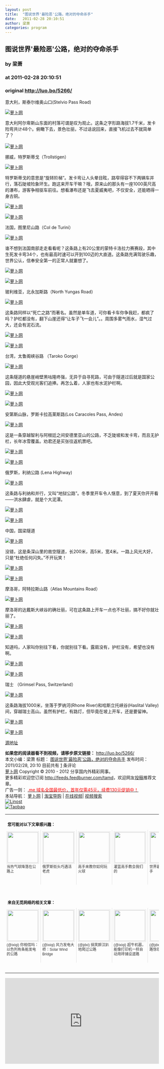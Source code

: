 ```yaml
---
layout: post
title:  "图说世界'最险恶'公路，绝对的夺命杀手"
date:   2011-02-28 20:10:51
author: 梁萧
categories: program
---
```


## 图说世界'最险恶'公路，绝对的夺命杀手
### by 梁萧
### at 2011-02-28 20:10:51
### original <http://luo.bo/5266/>

<p>意大利，斯泰尔维奥山口(Stelvio Pass Road)</p><p><a title="萝卜网" href="http://ki.ki.ki/files/9b698b831fd53fc010409c6b4da55266.jpg"><img title="萝卜网" src="http://ki.ki.ki/files/9b698b831fd53fc010409c6b4da55266.jpg" border="0" alt="萝卜网"></a></p><p>意大利阿尔卑斯山东面的村落可谓是叹为观止。这条之字形路海拔1.7千米，发卡险弯共计48个。俯瞰下去，景色壮丽，不过话说回来，直接飞机过去不就简单了？<br> <span></span><br> <a title="萝卜网" href="http://ki.ki.ki/files/af577ad2afb96591c2d1203ebd370a73.jpg"><img title="萝卜网" src="http://ki.ki.ki/files/af577ad2afb96591c2d1203ebd370a73.jpg" border="0" alt="萝卜网"></a></p><p>挪威，特罗斯蒂戈（Trollstigen）</p><p><a title="萝卜网" href="http://ki.ki.ki/files/a8ccfa20c9672b861365f124e51fdf8a.jpg"><img title="萝卜网" src="http://ki.ki.ki/files/a8ccfa20c9672b861365f124e51fdf8a.jpg" border="0" alt="萝卜网"></a></p><p>特罗斯蒂戈的意思是“旋转阶梯”。发卡弯让人头晕目眩，路窄得容不下两辆车并行，落石陡坡险象环生。跑这来开车干嘛？哦，原来山的那头有一座1000英尺高的瀑布，游客争相驱车前往。想看瀑布还是飞去夏威夷吧，不仅安全，还能晒得一身古铜。</p><p><a title="萝卜网" href="http://ki.ki.ki/files/2fd64135fbfbf63e4bc35347069209f4.jpg"><img title="萝卜网" src="http://ki.ki.ki/files/2fd64135fbfbf63e4bc35347069209f4.jpg" border="0" alt="萝卜网"></a></p><p><a title="萝卜网" href="http://ki.ki.ki/files/29abeaa1e0aadc5f2bbbd27852074a61.jpg"><img title="萝卜网" src="http://ki.ki.ki/files/29abeaa1e0aadc5f2bbbd27852074a61.jpg" border="0" alt="萝卜网"></a></p><p>法国，图里尼山路（Col de Turini）</p><p><a title="萝卜网" href="http://ki.ki.ki/files/88b993bb5d55a9caa2d883977d5f06c0.jpg"><img title="萝卜网" src="http://ki.ki.ki/files/88b993bb5d55a9caa2d883977d5f06c0.jpg" border="0" alt="萝卜网"></a></p><p>谁不想到法国南部走走看看呢？这条路上有20公里的蒙特卡洛拉力赛赛段，其中生死发卡弯34个，也有最高时速可以开到100迈的大直道。这条路充满驾驶乐趣，世界公认，信奉安全第一的正常人就嫑想了。</p><p><a title="萝卜网" href="http://ki.ki.ki/files/246ead0c65aa3ad46a6b63ae39eb4777.jpg"><img title="萝卜网" src="http://ki.ki.ki/files/246ead0c65aa3ad46a6b63ae39eb4777.jpg" border="0" alt="萝卜网"></a></p><p><a title="萝卜网" href="http://ki.ki.ki/files/9ffc70040f7e038545e64c0dcb9c8f29.jpg"><img title="萝卜网" src="http://ki.ki.ki/files/9ffc70040f7e038545e64c0dcb9c8f29.jpg" border="0" alt="萝卜网"></a></p><p>玻利维亚，北永加斯路（North Yungas Road）</p><p><a title="萝卜网" href="http://ki.ki.ki/files/fb1c71ce78dd91a0408194c521e1e460.jpg"><img title="萝卜网" src="http://ki.ki.ki/files/fb1c71ce78dd91a0408194c521e1e460.jpg" border="0" alt="萝卜网"></a></p><p>这条路同样以“死亡之路”而著名。虽然是单车道，可你看卡车你争我赶，都疯了吗？护栏都没有，翻下山崖还得“让车子飞一会儿”。。周围多雾气雨水，湿气过大，还会有泥石流。</p><p><a title="萝卜网" href="http://ki.ki.ki/files/75cdefac0e44975e6b068cd7ed3761ae.jpg"><img title="萝卜网" src="http://ki.ki.ki/files/75cdefac0e44975e6b068cd7ed3761ae.jpg" border="0" alt="萝卜网"></a></p><p><a title="萝卜网" href="http://ki.ki.ki/files/39cc05e4ebc11dcc2e94f53576c25fcd.jpg"><img title="萝卜网" src="http://ki.ki.ki/files/39cc05e4ebc11dcc2e94f53576c25fcd.jpg" border="0" alt="萝卜网"></a></p><p>台湾，太鲁阁峡谷路 （Taroko Gorge）</p><p><a title="萝卜网" href="http://ki.ki.ki/files/7e6fe8e2edd08b895dc20f07ad43b994.jpg"><img title="萝卜网" src="http://ki.ki.ki/files/7e6fe8e2edd08b895dc20f07ad43b994.jpg" border="0" alt="萝卜网"></a></p><p>这条隧道的悬崖峭壁黑咕隆咚强，无异于自寻死路，可由于隧道过后就是国家公园，因此大受观光客们追捧。再怎么着，人家也有水泥护栏啊。</p><p><a title="萝卜网" href="http://ki.ki.ki/files/1684b5df12b7c7edc700df9698fa9456.jpg"><img title="萝卜网" src="http://ki.ki.ki/files/1684b5df12b7c7edc700df9698fa9456.jpg" border="0" alt="萝卜网"></a></p><p><a title="萝卜网" href="http://ki.ki.ki/files/cfcaa38d05bd01263522bb070f8c121b.jpg"><img title="萝卜网" src="http://ki.ki.ki/files/cfcaa38d05bd01263522bb070f8c121b.jpg" border="0" alt="萝卜网"></a></p><p>安第斯山脉，罗斯卡拉高莱斯路(Los Caracoles Pass, Andes)</p><p><a title="萝卜网" href="http://ki.ki.ki/files/1c5cf828b93df23825c3b05d7008a82f.jpg"><img title="萝卜网" src="http://ki.ki.ki/files/1c5cf828b93df23825c3b05d7008a82f.jpg" border="0" alt="萝卜网"></a></p><p>这是一条穿越智利与阿根廷之间安德里亚山的公路，不乏陡坡和发卡弯，而且无护栏，长年冰雪覆盖。劝君还是买张往返机票吧。</p><p><a title="萝卜网" href="http://ki.ki.ki/files/e99f6358d33d3e4edee07006cade28d6.jpg"><img title="萝卜网" src="http://ki.ki.ki/files/e99f6358d33d3e4edee07006cade28d6.jpg" border="0" alt="萝卜网"></a></p><p><a title="萝卜网" href="http://ki.ki.ki/files/e890c97e695663a72537b5e0909c6f5c.jpg"><img title="萝卜网" src="http://ki.ki.ki/files/e890c97e695663a72537b5e0909c6f5c.jpg" border="0" alt="萝卜网"></a></p><p>俄罗斯，利纳公路 (Lena Highway)</p><p><a title="萝卜网" href="http://ki.ki.ki/files/60ec2a68fc9534961cf545c7a11fbfd3.jpg"><img title="萝卜网" src="http://ki.ki.ki/files/60ec2a68fc9534961cf545c7a11fbfd3.jpg" border="0" alt="萝卜网"></a></p><p>这条路与利纳和并行，又叫“地狱公路”。冬季里开车令人惬意，到了夏天你开开看——洪水肆虐，就是个大泥潭。</p><p><a title="萝卜网" href="http://ki.ki.ki/files/f3523483f50914715b76d9ae00d78f57.jpg"><img title="萝卜网" src="http://ki.ki.ki/files/f3523483f50914715b76d9ae00d78f57.jpg" border="0" alt="萝卜网"></a></p><p><a title="萝卜网" href="http://ki.ki.ki/files/6817584b2479f424bc1308727ddef9c4.jpg"><img title="萝卜网" src="http://ki.ki.ki/files/6817584b2479f424bc1308727ddef9c4.jpg" border="0" alt="萝卜网"></a></p><p>中国，国梁隧道</p><p><a title="萝卜网" href="http://ki.ki.ki/files/35a68887b72becf2c072132a45ec2d4e.jpg"><img title="萝卜网" src="http://ki.ki.ki/files/35a68887b72becf2c072132a45ec2d4e.jpg" border="0" alt="萝卜网"></a></p><p>没错，这是条深山里的凿空隧道，长200米，高5米，宽4米。一路上风光大好，只是“杜绝任何闪失。”不开玩笑！</p><p><a title="萝卜网" href="http://ki.ki.ki/files/e3148543471cbb36314b29159e15353b.jpg"><img title="萝卜网" src="http://ki.ki.ki/files/e3148543471cbb36314b29159e15353b.jpg" border="0" alt="萝卜网"></a></p><p><a title="萝卜网" href="http://ki.ki.ki/files/f97dabc70d47588a723bdad3def0f352.jpg"><img title="萝卜网" src="http://ki.ki.ki/files/f97dabc70d47588a723bdad3def0f352.jpg" border="0" alt="萝卜网"></a></p><p>摩洛哥，阿特拉斯山路（Atlas Mountains Road）</p><p><a title="萝卜网" href="http://ki.ki.ki/files/a0dd62b2069ef507f2f7e5c71791522e.jpg"><img title="萝卜网" src="http://ki.ki.ki/files/a0dd62b2069ef507f2f7e5c71791522e.jpg" border="0" alt="萝卜网"></a></p><p>摩洛哥的达戴斯大峡谷的确壮丽，可在这条路上开车一点也不壮丽，搞不好你就壮丽了。</p><p><a title="萝卜网" href="http://ki.ki.ki/files/48f9dfda1b55be2d161698fcdea53042.jpg"><img title="萝卜网" src="http://ki.ki.ki/files/48f9dfda1b55be2d161698fcdea53042.jpg" border="0" alt="萝卜网"></a></p><p><a title="萝卜网" href="http://ki.ki.ki/files/e0caef5acb54e95a3a0f62f5c766fc3d.jpg"><img title="萝卜网" src="http://ki.ki.ki/files/e0caef5acb54e95a3a0f62f5c766fc3d.jpg" border="0" alt="萝卜网"></a></p><p>知道吗，人家叫你别往下看，你就别往下看。露肩没有，护栏没有，希望也没有啊。</p><p><a title="萝卜网" href="http://ki.ki.ki/files/6b933bc40aabae69484c3ead1c5a580f.jpg"><img title="萝卜网" src="http://ki.ki.ki/files/6b933bc40aabae69484c3ead1c5a580f.jpg" border="0" alt="萝卜网"></a></p><p><a title="萝卜网" href="http://ki.ki.ki/files/a90ad539b2d826d0d610b5ab1be72257.jpg"><img title="萝卜网" src="http://ki.ki.ki/files/a90ad539b2d826d0d610b5ab1be72257.jpg" border="0" alt="萝卜网"></a></p><p>瑞士 （Grimsel Pass, Switzerland）</p><p><a title="萝卜网" href="http://ki.ki.ki/files/4f5916178fc705f462ecc41a0ae70cc5.jpg"><img title="萝卜网" src="http://ki.ki.ki/files/4f5916178fc705f462ecc41a0ae70cc5.jpg" border="0" alt="萝卜网"></a></p><p>这条路海拔1000米，坐落于罗纳河(Rhone River)和哈斯立托峡谷(Haslital Valley)间，穿越瑞士高山。虽然有护栏，有路灯，但毕竟在坡上开车，还是要留神。</p><p><a title="萝卜网" href="http://ki.ki.ki/files/8ccbd714defd4c36fdfd4f461b0fb423.jpg"><img title="萝卜网" src="http://ki.ki.ki/files/8ccbd714defd4c36fdfd4f461b0fb423.jpg" border="0" alt="萝卜网"></a></p><p><a title="萝卜网" href="http://ki.ki.ki/files/08f53e713e491e35c42552a52dc74ee6.jpg"><img title="萝卜网" src="http://ki.ki.ki/files/08f53e713e491e35c42552a52dc74ee6.jpg" border="0" alt="萝卜网"></a></p><p><a href="http://article.yeeyan.org/view/143438/175631">源地址</a></p><p><strong>如果您的阅读器看不到视频，请移步原文链接：</strong> <a href="http://luo.bo/5266/" title="图说世界&#39;最险恶&#39;公路，绝对的夺命杀手">http://luo.bo/5266/</a> <br> 本文小编：梁萧 标题： <a href="http://luo.bo/5266/" title="图说世界&#39;最险恶&#39;公路，绝对的夺命杀手">图说世界'最险恶'公路，绝对的夺命杀手</a> 发布时间：2011/02/28, 20:10  目前共有 <a href="http://luo.bo/5266/#comments" title="查看评论">1</a> 条评论<br> <a href="http:////luo.bo/" title="萝卜网 - 人人都是艺术家">萝卜网</a> Copyright ©   2010 - 2012 分享国内外精彩网事。<br> 更多精彩欢迎您订阅 <a href="http://feeds.feedburner.com/tamd">http://feeds.feedburner.com/tamd</a>，欢迎网友<a href="http://luo.bo/delivery/">投稿</a>推荐文章。<br> 广告一则： <a href="http://zi.mu/domain"><font color="red">.me 域名全国最低价，首年仅需45元，续费130元促销中！</font></a><br> 本站导航： <a href="http://luo.bo/">萝卜网</a> | <a href="http://tao.luo.bo/">淘宝导购</a> | <a href="http://v2.luo.bo/">在线视频</a>| <a href="http://v.luo.bo/">视频搜索</a><br> <a href="http://zi.mu/linost" title="Linost"><img src="http://th.ki.ki/files/85fea6cdf7af3b325f3404657e6fde6e.gif" alt="Linost" border="0"></a><br> <a href="http://8.nf/tbfeed" title="Linost"><img src="http://th.ki.ki/files/e1078a0957f05abb2b5ffa0b273bdcd0.jpg" alt="Taobao" border="0"></a><table cellspacing="0" cellpadding="3" border="0" style="clear:both"><tr><td colspan="5"><b><font size="-1" style="display:block!important;padding:20px 0 5px!important">您可能对以下文章感兴趣：</font></b></td></tr><tr><td width="106" valign="top" style="padding:5px!important;margin:0!important"> <a title="当热气球降落在公路上" style="text-decoration:none!important" href="http://app.wumii.com/ext/redirect.htm?url=http%3A%2F%2Fluo.bo%2F4507%2F&amp;from=http%3A%2F%2Fluo.bo%2F5266%2F"> <img style="margin:0!important;padding:2px!important;border:1px solid #dddddd!important;width:100px!important;height:100px!important" src="http://static.wumii.com/site_images/2011/01/24/2374754.jpg" width="100px" height="100px"><br> <font size="-1" color="#333333" style="display:block!important;line-height:15px!important;width:106px!important;font:12px/15px arial!important;height:60px!important;margin:3px 0 0 0!important;padding:0!important;overflow:hidden!important">当热气球降落在公路上</font> </a></td><td width="106" valign="top" style="padding:5px!important;margin:0!important;border-left:1px solid #dddddd!important"> <a title="俄罗斯街头巧遇活老虎" style="text-decoration:none!important" href="http://app.wumii.com/ext/redirect.htm?url=http%3A%2F%2Fluo.bo%2F4462%2F&amp;from=http%3A%2F%2Fluo.bo%2F5266%2F"> <img style="margin:0!important;padding:2px!important;border:1px solid #dddddd!important;width:100px!important;height:100px!important" src="http://static.wumii.com/site_images/2011/01/23/2350641.jpg" width="100px" height="100px"><br> <font size="-1" color="#333333" style="display:block!important;line-height:15px!important;width:106px!important;font:12px/15px arial!important;height:60px!important;margin:3px 0 0 0!important;padding:0!important;overflow:hidden!important">俄罗斯街头巧遇活老虎</font> </a></td><td width="106" valign="top" style="padding:5px!important;margin:0!important;border-left:1px solid #dddddd!important"> <a title="高手来教你如何玩火球" style="text-decoration:none!important" href="http://app.wumii.com/ext/redirect.htm?url=http%3A%2F%2Fluo.bo%2F1981%2F&amp;from=http%3A%2F%2Fluo.bo%2F5266%2F"> <img style="margin:0!important;padding:2px!important;border:1px solid #dddddd!important;width:100px!important;height:100px!important" src="http://static.wumii.com/site_images/2010/11/04/792098.jpg" width="100px" height="100px"><br> <font size="-1" color="#333333" style="display:block!important;line-height:15px!important;width:106px!important;font:12px/15px arial!important;height:60px!important;margin:3px 0 0 0!important;padding:0!important;overflow:hidden!important">高手来教你如何玩火球</font> </a></td><td width="106" valign="top" style="padding:5px!important;margin:0!important;border-left:1px solid #dddddd!important"> <a title="灌篮高手教会我们的" style="text-decoration:none!important" href="http://app.wumii.com/ext/redirect.htm?url=http%3A%2F%2Fluo.bo%2F2152%2F&amp;from=http%3A%2F%2Fluo.bo%2F5266%2F"> <img style="margin:0!important;padding:2px!important;border:1px solid #dddddd!important;width:100px!important;height:100px!important" src="http://static.wumii.com/site_images/2010/11/04/874784.jpg" width="100px" height="100px"><br> <font size="-1" color="#333333" style="display:block!important;line-height:15px!important;width:106px!important;font:12px/15px arial!important;height:60px!important;margin:3px 0 0 0!important;padding:0!important;overflow:hidden!important">灌篮高手教会我们的</font> </a></td><td width="106" valign="top" style="padding:5px!important;margin:0!important;border-left:1px solid #dddddd!important"> <a title="世界最强的撒娇高手" style="text-decoration:none!important" href="http://app.wumii.com/ext/redirect.htm?url=http%3A%2F%2Fluo.bo%2F1377%2F&amp;from=http%3A%2F%2Fluo.bo%2F5266%2F"> <img style="margin:0!important;padding:2px!important;border:1px solid #dddddd!important;width:100px!important;height:100px!important" src="http://static.wumii.com/site_images/2010/11/03/652248.jpg" width="100px" height="100px"><br> <font size="-1" color="#333333" style="display:block!important;line-height:15px!important;width:106px!important;font:12px/15px arial!important;height:60px!important;margin:3px 0 0 0!important;padding:0!important;overflow:hidden!important">世界最强的撒娇高手</font> </a></td></tr> <td><br><tr><td colspan="5"><b><font size="-1" style="display:block!important;padding:20px 0 5px!important">来自无觅网络的相关文章：</font></b></td></tr><tr><td width="106" valign="top" style="padding:5px!important;margin:0!important"> <a title="你相信吗：以色列有条能发电的公路" style="text-decoration:none!important" href="http://app.wumii.com/ext/redirect.htm?url=http%3A%2F%2Fwww.ixiqi.com%2Farchives%2F7656&amp;from=http%3A%2F%2Fluo.bo%2F5266%2F"> <img style="margin:0!important;padding:2px!important;border:1px solid #dddddd!important;width:100px!important;height:100px!important" src="http://static.wumii.com/site_images/2010/12/09/1199448.jpg" width="100px" height="100px"><br> <font size="-1" color="#333333" style="display:block!important;line-height:15px!important;width:106px!important;font:12px/15px arial!important;height:60px!important;margin:3px 0 0 0!important;padding:0!important;overflow:hidden!important">(@ixiqi) 你相信吗：以色列有条能发电的公路</font> </a></td><td width="106" valign="top" style="padding:5px!important;margin:0!important;border-left:1px solid #dddddd!important"> <a title="风力发电大桥：Solar Wind Bridge" style="text-decoration:none!important" href="http://app.wumii.com/ext/redirect.htm?url=http%3A%2F%2Fwww.ixiqi.com%2Farchives%2F27322&amp;from=http%3A%2F%2Fluo.bo%2F5266%2F"> <img style="margin:0!important;padding:2px!important;border:1px solid #dddddd!important;width:100px!important;height:100px!important" src="http://static.wumii.com/site_images/2011/02/07/2591620.jpg" width="100px" height="100px"><br> <font size="-1" color="#333333" style="display:block!important;line-height:15px!important;width:106px!important;font:12px/15px arial!important;height:60px!important;margin:3px 0 0 0!important;padding:0!important;overflow:hidden!important">(@ixiqi) 风力发电大桥：Solar Wind Bridge</font> </a></td><td width="106" valign="top" style="padding:5px!important;margin:0!important;border-left:1px solid #dddddd!important"> <a title="搞笑醉汉趴地爬过公路" style="text-decoration:none!important" href="http://app.wumii.com/ext/redirect.htm?url=http%3A%2F%2Fjdxi.net%2Fpost%2Fzui-han-pa-lu.html&amp;from=http%3A%2F%2Fluo.bo%2F5266%2F"> <img style="margin:0!important;padding:2px!important;border:1px solid #dddddd!important;width:100px!important;height:100px!important" src="http://static.wumii.com/site_images/2011/02/17/2801966.jpg" width="100px" height="100px"><br> <font size="-1" color="#333333" style="display:block!important;line-height:15px!important;width:106px!important;font:12px/15px arial!important;height:60px!important;margin:3px 0 0 0!important;padding:0!important;overflow:hidden!important">(@jdxi) 搞笑醉汉趴地爬过公路</font> </a></td><td width="106" valign="top" style="padding:5px!important;margin:0!important;border-left:1px solid #dddddd!important"> <a title="超牛机器，能像打印机一样自动用砖铺设道路" style="text-decoration:none!important" href="http://app.wumii.com/ext/redirect.htm?url=http%3A%2F%2Fwww.ixiqi.com%2Farchives%2F22405&amp;from=http%3A%2F%2Fluo.bo%2F5266%2F"> <img style="margin:0!important;padding:2px!important;border:1px solid #dddddd!important;width:100px!important;height:100px!important" src="http://static.wumii.com/site_images/2010/12/09/1198908.jpg" width="100px" height="100px"><br> <font size="-1" color="#333333" style="display:block!important;line-height:15px!important;width:106px!important;font:12px/15px arial!important;height:60px!important;margin:3px 0 0 0!important;padding:0!important;overflow:hidden!important">(@ixiqi) 超牛机器，能像打印机一样自动用砖铺设道路</font> </a></td><td width="106" valign="top" style="padding:5px!important;margin:0!important;border-left:1px solid #dddddd!important"> <a title="暴风雨后公路惊现超强悍吉普" style="text-decoration:none!important" href="http://app.wumii.com/ext/redirect.htm?url=http%3A%2F%2Fjdxi.net%2Fpost%2Fji-pu.html&amp;from=http%3A%2F%2Fluo.bo%2F5266%2F"> <img style="margin:0!important;padding:2px!important;border:1px solid #dddddd!important;width:100px!important;height:100px!important" src="http://static.wumii.com/site_images/2010/11/23/1050183.jpg" width="100px" height="100px"><br> <font size="-1" color="#333333" style="display:block!important;line-height:15px!important;width:106px!important;font:12px/15px arial!important;height:60px!important;margin:3px 0 0 0!important;padding:0!important;overflow:hidden!important">(@jdxi) 暴风雨后公路惊现超强悍吉普</font> </a></td></tr><tr><td colspan="5" align="right"> <a style="text-decoration:none!important" href="http://www.wumii.com/widget/relatedItems.htm" title="无觅相关文章插件"> <font size="-1" color="#bbbbbb" style="display:block!important;font-family:arial!important;padding:5px 0!important;font-size:12px!important;color:#bbb!important">无觅</font> </a></td></tr></td></table><p><iframe src="http://feedads.g.doubleclick.net/~ah/f/7sv1ooo89v8jfelhdjk8plpa64/300/250?ca=1&amp;fh=280#http%3A%2F%2Fluo.bo%2F5266%2F" width="100%" height="280" frameborder="0" scrolling="no" marginwidth="0" marginheight="0"></iframe></p></p>